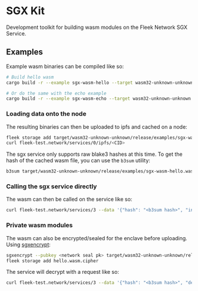 # SGX Kit

Development toolkit for building wasm modules on the Fleek Network SGX Service.

## Examples

Example wasm binaries can be compiled like so:

```bash
# Build hello wasm
cargo build -r --example sgx-wasm-hello --target wasm32-unknown-unknown

# Or do the same with the echo example
cargo build -r --example sgx-wasm-echo --target wasm32-unknown-unknown
```

### Loading data onto the node

The resulting binaries can then be uploaded to ipfs and cached on a node:

```bash
fleek storage add target/wasm32-unknown-unknown/release/examples/sgx-wasm-hello.wasm
curl fleek-test.network/services/0/ipfs/<CID>
```

The sgx service only supports raw blake3 hashes at this time.
To get the hash of the cached wasm file, you can use the `b3sum` utility:

```bash
b3sum target/wasm32-unknown-unknown/release/examples/sgx-wasm-hello.wasm
```

### Calling the sgx service directly

The wasm can then be called on the service like so:

```bash
curl fleek-test.network/services/3 --data '{"hash": "<b3sum hash>", "input": "foo"}'
```

### Private wasm modules

The wasm can also be encrypted/sealed for the enclave before uploading.
Using [sgxencrypt](../../lib/sgxencrypt):

```bash
sgxencrypt --pubkey <network seal pk> target/wasm32-unknown-unknown/release/examples/sgx-wasm-hello.wasm -o hello.wasm.cipher
fleek storage add hello.wasm.cipher
```

The service will decrypt with a request like so:

```bash
curl fleek-test.network/services/3 --data '{"hash": "<b3sum hash>", "decrypt": true, "input": "foo"}'
```

